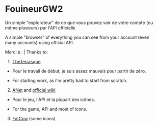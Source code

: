 # FouineurGW2
Un simple "explorateur" de ce que vous pouvez voir de votre compte (ou même plusieurs) par l'API officielle.


A simple "browser" of everything you can see from your account (even many accounts) using official API.


Merci à : | Thanks to:

1. [TheTerrasque](http://www.reddit.com/r/Guildwars2/comments/3cb5pc/api_character_inventories_page/)

  * Pour le travail de début, je suis assez mauvais pour partir de zéro.

  * For starting work, as i'm pretty bad to start from scratch.

2. [ANet](http://www.guildwars2.com/) and [officiel wiki](http://wiki.guildwars2.com/)

  * Pour le jeu, l'API et la plupart des icônes.

  * For the game, API and most of icons.

3. [FatCow](https://www.iconfinder.com/iconsets/fatcow) (some icons)
